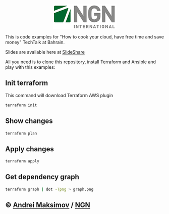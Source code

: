 <p align="center">
  <a href="http://www.ngn.com.tr/" target="_blank"><img src="https://github.com/andreivmaksimov/ngn-bibf-techtalk-how-to-cook-your-cloud/raw/master/NGN_logo.png"></a>
</p>
This is code examples for "How to cook your cloud, have free time and save money" TechTalk at Bahrain. 

Slides are available here at [SlideShare](https://www.slideshare.net/andreimaksimov3/how-to-cook-your-cloud-have-free-time-and-save-money)

All you need is to clone this repository, install Terraform and Ansible and play with this examples:

## Init terraform

This command will download Terraform AWS plugin

```sh
terraform init
```

## Show changes

```sh
terraform plan
```

## Apply changes

```sh
terraform apply
```

## Get dependency graph

```sh
terraform graph | dot -Tpng > graph.png
```

&copy; [Andrei Maksimov](https://www.linkedin.com/in/avmaksimov/) / [NGN](http://www.ngn.com.tr/)
--